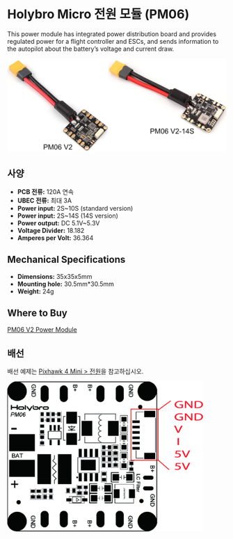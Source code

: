 # Holybro Micro 전원 모듈 (PM06)

This power module has integrated power distribution board and provides regulated power for a flight controller and ESCs, and sends information to the autopilot about the battery’s voltage and current draw.

![PM06](../../assets/hardware/power_module/holybro_pm06_14s/pm06v2_pm06v2-14s.jpg)


## 사양

- **PCB 전류:** 120A 연속
- **UBEC 전류:** 최대 3A
- **Power input:** 2S~10S (standard version)
- **Power input:** 2S~14S (14S version)
- **Power output:** DC 5.1V~5.3V
- **Voltage Divider:** 18.182
- **Amperes per Volt:** 36.364

## Mechanical Specifications

- **Dimensions:** 35x35x5mm
- **Mounting hole:** 30.5mm*30.5mm
- **Weight:** 24g

## Where to Buy

[PM06 V2 Power Module](https://holybro.com/collections/power-modules-pdbs/products/micro-power-module-pm06-v2)

## 배선

배선 예제는 [Pixhawk 4 Mini &gt; 전원](../assembly/quick_start_pixhawk4_mini.md#power)을 참고하십시오.

<img src="../../assets/hardware/power_module/holybro_pm06/pm06_pin_map.jpg" width="450px" title="pm06" />
